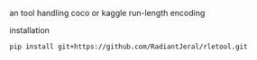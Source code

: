 an tool handling coco or kaggle run-length encoding

installation
```bash
pip install git+https://github.com/RadiantJeral/rletool.git
```